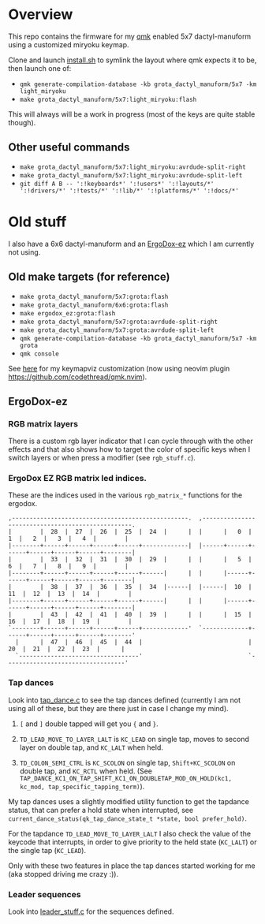 # Overview

This repo contains the firmware for my [qmk](https://qmk.fm) enabled 5x7 dactyl-manuform using a customized miryoku keymap.

Clone and launch [install.sh](install.sh) to symlink the layout where qmk expects it to be, then launch one of:

- `qmk generate-compilation-database -kb grota_dactyl_manuform/5x7 -km light_miryoku`
- `make grota_dactyl_manuform/5x7:light_miryoku:flash`

This will always will be a work in progress (most of the keys are quite stable though).

## Other useful commands

- `make grota_dactyl_manuform/5x7:light_miryoku:avrdude-split-right`
- `make grota_dactyl_manuform/5x7:light_miryoku:avrdude-split-left`
- `git diff A B -- ':!keyboards*' ':!users*' ':!layouts/*' ':!drivers/*' ':!tests/*' ':!lib/*' ':!platforms/*' ':!docs/*'`

# Old stuff

I also have a 6x6 dactyl-manuform and an [ErgoDox-ez](https://ergodox-ez.com) which I am currently not using.

## Old make targets (for reference)

- `make grota_dactyl_manuform/5x7:grota:flash`
- `make grota_dactyl_manuform/6x6:grota:flash`
- `make ergodox_ez:grota:flash`
- `make grota_dactyl_manuform/5x7:grota:avrdude-split-right`
- `make grota_dactyl_manuform/5x7:grota:avrdude-split-left`
- `qmk generate-compilation-database -kb grota_dactyl_manuform/5x7 -km grota`
- `qmk console`

See [here](https://github.com/grota/keymapviz/pull/1) for my keymapviz customization (now using neovim plugin <https://github.com/codethread/qmk.nvim>).

## ErgoDox-ez

### RGB matrix layers

There is a custom rgb layer indicator that I can cycle through with the other effects and that also shows how to target the color of specific keys when I switch layers or when press a modifier (see `rgb_stuff.c`).

### ErgoDox EZ RGB matrix led indices.

These are the indices used in the various `rgb_matrix_*` functions for the ergodox.

```
,--------------------------------------------------.  ,--------------------------------------------------.
|        |  28  |  27  |  26  |  25  |  24  |      |  |      |   0  |   1  |   2  |   3  |   4  |        |
|--------+------+------+------+------+-------------|  |------+------+------+------+------+------+--------|
|        |  33  |  32  |  31  |  30  |  29  |      |  |      |   5  |   6  |   7  |   8  |   9  |        |
|--------+------+------+------+------+------|      |  |      |------+------+------+------+------+--------|
|        |  38  |  37  |  36  |  35  |  34  |------|  |------|  10  |  11  |  12  |  13  |  14  |        |
|--------+------+------+------+------+------|      |  |      |------+------+------+------+------+--------|
|        |  43  |  42  |  41  |  40  |  39  |      |  |      |  15  |  16  |  17  |  18  |  19  |        |
`--------+------+------+------+------+-------------'  `-------------+------+------+------+------+--------'
  |      |  47  |  46  |  45  |  44  |                              |  20  |  21  |  22  |  23  |      |
  `----------------------------------'                              `----------------------------------'
```

### Tap dances

Look into [tap_dance.c](ergodox/tap_dance.c) to see the tap dances defined (currently I am not using all of these, but they are there just in case I change my mind).

1. `[` and `]` double tapped will get you `{` and `}`.

2. `TD_LEAD_MOVE_TO_LAYER_LALT` is `KC_LEAD` on single tap, moves to second layer on double tap, and `KC_LALT` when held.

3. `TD_COLON_SEMI_CTRL` is `KC_SCOLON` on single tap, `Shift+KC_SCOLON` on double tap, and `KC_RCTL` when held. (See `TAP_DANCE_KC1_ON_TAP_SHIFT_KC1_ON_DOUBLETAP_MOD_ON_HOLD(kc1, kc_mod, tap_specific_tapping_term)`).

My tap dances uses a slightly modified utility function to get the tapdance status, that can prefer a hold state when interrupted, see `current_dance_status(qk_tap_dance_state_t *state, bool prefer_hold)`.

For the tapdance `TD_LEAD_MOVE_TO_LAYER_LALT` I also check the value of the keycode that interrupts, in order to give priority to the held state (`KC_LALT`) or the single tap (`KC_LEAD`).

Only with these two features in place the tap dances started working for me (aka stopped driving me crazy :)).

### Leader sequences

Look into [leader_stuff.c](ergodox/leader_stuff.c) for the sequences defined.
